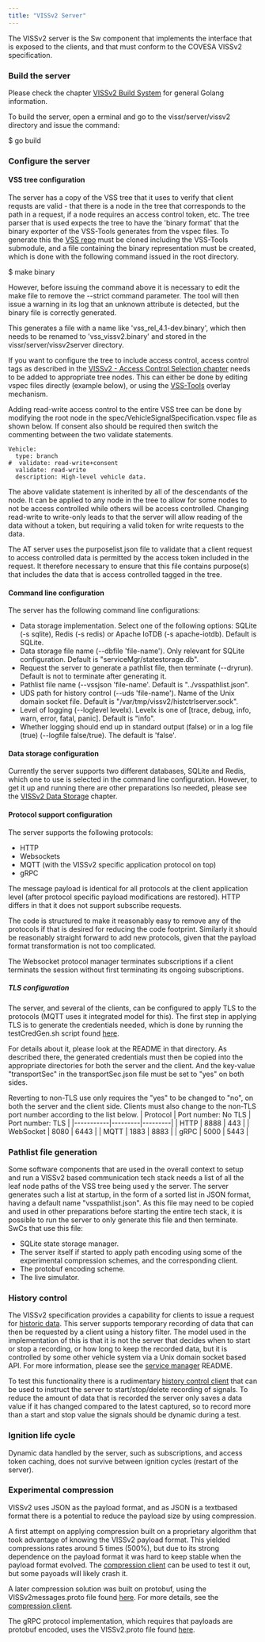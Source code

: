 ```yaml
---
title: "VISSv2 Server"
---
```


The VISSv2 server is the Sw component that implements the interface that is exposed to the clients, and that must conform to the COVESA VISSv2 specification.

### Build the server
Please check the chapter [VISSv2 Build System](/vissr/build-system) for general Golang information.

To build the server, open a erminal and go to the vissr/server/vissv2 directory and issue the command:

$ go build

### Configure the server

#### VSS tree configuration
The server has a copy of the VSS tree that it uses to verify that client requsts are valid -
that there is a node in the tree that corresponds to the path in a request, if a node requires an access control token, etc.
The tree parser that is used expects the tree to have the 'binary format' that the binary exporter of the VSS-Tools generates from the vspec files.
To generate this the [VSS repo](https://github.com/COVESA/vehicle_signal_specification) must be cloned including the VSS-Tools submodule,
and a file containing the binary representation must be created, which is done with the following command issued in the root directory.

$ make binary

However, before issuing the command above it is necessary to edit the make file to remove the --strict command parameter.
The tool will then issue a warning in its log that an unknown attribute is detected, but the binary file is correctly generated.

This generates a file with a name like 'vss_rel_4.1-dev.binary',
which then needs to be renamed to 'vss_vissv2.binary' and stored in the vissr/server/vissv2server directory.

If you want to configure the tree to include access control, access control tags as described in the
[VISSv2 - Access Control Selection chapter](https://raw.githack.com/covesa/vehicle-information-service-specification/main/spec/VISSv2_Core.html#access-control-selection) needs to be added to appropriate tree nodes.
This can either be done by editing vspec files directly (example below), or using the [VSS-Tools](https://github.com/covesa/vss-tools) overlay mechanism.

Adding read-write access control to the entire VSS tree can be done by modifying the root node in the spec/VehicleSignalSpecification.vspec file as shown below.
If consent also should be required then switch the commenting between the two validate statements.
```
Vehicle:
  type: branch
#  validate: read-write+consent
  validate: read-write
  description: High-level vehicle data.
```
The above validate statement is inherited by all of the descendants of the node.
It can be applied to any node in the tree to allow for some nodes to not be access controlled while others will be access controlled.
Changing read-write to write-only leads to that the server will allow reading of the data without a token,
but requiring a valid token for write requests to the data.

The AT server uses the purposelist.json file to validate that a client request to access controlled data is permitted by the access token included in the request.
It therefore necessary to ensure that this file contains purpose(s) that includes the data that is access controlled tagged in the tree.

#### Command line configuration
The server has the following command line configurations:
* Data storage implementation. Select one of the following options: SQLite (-s sqlite), Redis (-s redis) or Apache IoTDB (-s apache-iotdb). Default is SQLite.
* Data storage file name (--dbfile 'file-name'). Only relevant for SQLite configuration. Default is "serviceMgr/statestorage.db".
* Request the server to generate a pathlist file, then terminate (--dryrun). Default is not to terminate after generating it.
* Pathlist file name (--vssjson 'file-name'. Default is "../vsspathlist.json".
* UDS path for history control (--uds 'file-name'). Name of the Unix domain socket file. Default is "/var/tmp/vissv2/histctrlserver.sock".
* Level of logging (--loglevel levelx). Levelx is one of [trace, debug, info, warn, error, fatal, panic]. Default is "info".
* Whether logging should end up in standard output (false) or in a log file (true) (--logfile false/true). The default is 'false'.

#### Data storage configuration
Currently the server supports two different databases, SQLite and Redis, which one to use is selected in the command line configuration.
However, to get it up and running there are other preparations lso needed, please see the [VISSv2 Data Storage](/vissr/datastore) chapter.

#### Protocol support configuration

The server supports the following protocols:
* HTTP
* Websockets
* MQTT (with the VISSv2 specific application protocol on top)
* gRPC

The message payload is identical for all protocols at the client application level (after protocol specific payload modifications are restored).
HTTP differs in that it does not support subscribe requests.

The code is structured to make it reasonably easy to remove any of the protocols if that is desired for reducing the code footprint.
Similarly it should be reasonably straight forward to add new protocols, given that the payload format transformation is not too complicated.

The Websocket protocol manager terminates subscriptions if a client terminats the session without first terminating its ongoing subscriptions.

##### TLS configuration
The server, and several of the clients, can be configured to apply TLS to the protocols (MQTT uses it integrated model for this).
The first step in applying TLS is to generate the credentials needed, which is done by running the testCredGen.sh script found [here](https://github.com/covesa/vissr/tree/master/testCredGen/).

For details about it, please look at the README in that directory.
As described there, the generated credentials must then be copied into the appropriate directories for both the server and the client.
And the key-value "transportSec" in the transportSec.json file must be set to "yes" on both sides.

Reverting to non-TLS use only requires the "yes" to be changed to "no",
on both the server and the client side.
Clients must also change to the non-TLS port number according to the list below.
| Protocol  | Port number: No TLS | Port number: TLS |
|-----------|---------|---------|
| HTTP      |   8888  |   443   |
| WebSocket |   8080  |   6443  |
| MQTT      |   1883  |   8883  |
| gRPC      |   5000  |   5443  |

### Pathlist file generation
Some software components that are used in the overall context to setup and run a VISSv2 based communication tech stack needs a list of all the leaf node paths of the VSS tree being used y the server.
The server generates such a list at startup, in the form of a sorted list in JSON format, having a default name "vsspathlist.json".
As this file may need to be copied and used in other preparations before starting the entire tech stack, it is possible to run the server to only generate this file and then terminate.
SwCs that use this file:
* SQLite state storage manager.
* The server itself if started to apply path encoding using some of the experimental compression schemes, and the corresponding client.
* The protobuf encoding scheme.
* The live simulator.

### History control
The VISSv2 specification provides a capability for clients to issue a request for [historic data](https://raw.githack.com/covesa/vehicle-information-service-specification/main/spec/VISSv2_Core.html#history-filter-operation).
This server supports temporary recording of data that can then be requested by a client using a history filter.
The model used in the implementation of this is that it is not the server that decides when to start or stop a recording, or how long to keep the recorded data,
but it is controlled by some other vehicle system via a Unix domain socket based API.
For more information, please see the [service manager](https://github.com/covesa/vissr/tree/master/server/vissv2server/serviceMgr) README.

To test this functionality there is a rudimentary [history control client](https://github.com/covesa/vissr/blob/master/server/hist_ctrl_client.go)
that can be used to instruct the server to start/stop/delete recording of signals.
To reduce the amount of data that is recorded the server only saves a data value if it has changed compared to the latest captured,
so to record more than a start and stop value the signals should be dynamic during a test.

### Ignition life cycle
Dynamic data handled by the server, such as subscriptions, and access token caching, does not survive between ignition cycles (restart of the server).

### Experimental compression
VISSv2 uses JSON as the payload format, and as JSON is a textbased format there is a potential to reduce the payload size by using compression.

A first attempt on applying compression built on a proprietary algorithm that took advantage of knowing the VISSv2 payload format.
This yielded compressions rates around 5 times (500%), but due to its strong dependence on the payload format it was hard to keep stable when the payload format evolved.
The [compression client](/vissr/client#compression-client) can be used to test it out, but some payoads will likely crash it.

A later compression solution was built on protobuf, using the VISSv2messages.proto file found [here](https://github.com/covesa/vissr/tree/master/protobuf).
For more details, see the  [compression client](/vissr/client#compression-client).

The gRPC protocol implementation, which requires that payloads are protobuf encoded, uses the VISSv2.proto file found [here](https://github.com/covesa/vissr/tree/master/grpc_pb).
